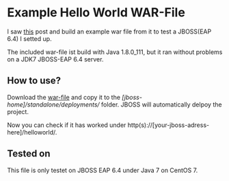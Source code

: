# Example Hello World WAR-File
I saw [this](http://centerkey.com/jboss/) post and build an example war file from it to test a JBOSS(EAP 6.4) I setted up.

The included war-file ist build with Java 1.8.0_111, but it ran without problems on a JDK7 JBOSS-EAP 6.4 server.

## How to use?
Download the [war-file](https://raw.githubusercontent.com/adalmau/java-example-helloworld-war/master/dist/helloworld.war) and copy it to the _[jboss-home]/standalone/deployments/_ folder. JBOSS will automatically delpoy the project.

Now you can check if it has worked under http(s)://[your-jboss-adress-here]/helloworld/.

## Tested on
This file is only testet on JBOSS EAP 6.4 under Java 7 on CentOS 7.
